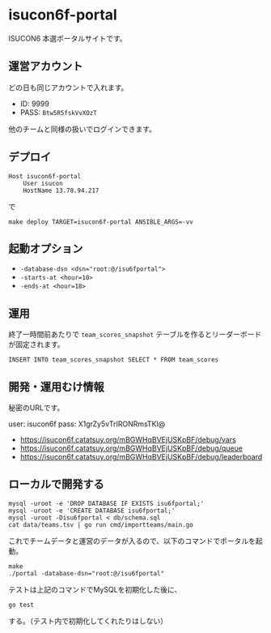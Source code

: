 # isucon6f-portal

ISUCON6 本選ポータルサイトです。

## 運営アカウント

どの日も同じアカウントで入れます。

- ID: 9999
- PASS: `Btw5R5fskVvXOzT`

他のチームと同様の扱いでログインできます。

## デプロイ

~~~
Host isucon6f-portal
    User isucon
    HostName 13.78.94.217
~~~

で

    make deploy TARGET=isucon6f-portal ANSIBLE_ARGS=-vv

## 起動オプション

- `-database-dsn <dsn="root:@/isu6fportal">`
- `-starts-at <hour=10>`
- `-ends-at <hour=18>`

## 運用

終了一時間前あたりで `team_scores_snapshot` テーブルを作るとリーダーボードが固定されます。

    INSERT INTO team_scores_snapshot SELECT * FROM team_scores

## 開発・運用むけ情報

秘密のURLです。

user: isucon6f
pass: X1grZy5vTrIRONRmsTKl@

- https://isucon6f.catatsuy.org/mBGWHqBVEjUSKpBF/debug/vars
- https://isucon6f.catatsuy.org/mBGWHqBVEjUSKpBF/debug/queue
- https://isucon6f.catatsuy.org/mBGWHqBVEjUSKpBF/debug/leaderboard

## ローカルで開発する

```
mysql -uroot -e 'DROP DATABASE IF EXISTS isu6fportal;'
mysql -uroot -e 'CREATE DATABASE isu6fportal;'
mysql -uroot -Disu6fportal < db/schema.sql
cat data/teams.tsv | go run cmd/importteams/main.go
```

これでチームデータと運営のデータが入るので、以下のコマンドでポータルを起動。

```
make
./portal -database-dsn="root:@/isu6fportal"
```

テストは上記のコマンドでMySQLを初期化した後に、

```
go test
```

する。（テスト内で初期化してくれたりはしない）
